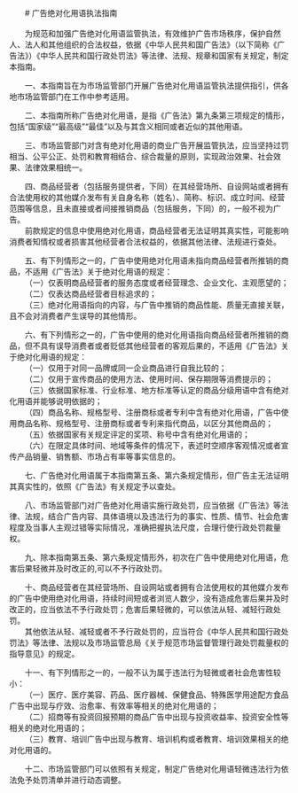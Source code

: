 &emsp;&emsp;# 广告绝对化用语执法指南  
&emsp;&emsp;  
&emsp;&emsp;为规范和加强广告绝对化用语监管执法，有效维护广告市场秩序，保护自然人、法人和其他组织的合法权益，依据《中华人民共和国广告法》（以下简称《广告法》）《中华人民共和国行政处罚法》等法律、法规、规章和国家有关规定，制定本指南。  

&emsp;&emsp;一、本指南旨在为市场监管部门开展广告绝对化用语监管执法提供指引，供各地市场监管部门在工作中参考适用。  

&emsp;&emsp;二、本指南所称广告绝对化用语，是指《广告法》第九条第三项规定的情形，包括“国家级”“最高级”“最佳”以及与其含义相同或者近似的其他用语。  

&emsp;&emsp;三、市场监管部门对含有绝对化用语的商业广告开展监管执法，应当坚持过罚相当、公平公正、处罚和教育相结合、综合裁量的原则，实现政治效果、社会效果、法律效果相统一。  

&emsp;&emsp;四、商品经营者（包括服务提供者，下同）在其经营场所、自设网站或者拥有合法使用权的其他媒介发布有关自身名称（姓名）、简称、标识、成立时间、经营范围等信息，且未直接或者间接推销商品（包括服务，下同）的，一般不视为广告。  
&emsp;&emsp;前款规定的信息中使用绝对化用语，商品经营者无法证明其真实性，可能影响消费者知情权或者损害其他经营者合法权益的，依据其他法律、法规进行查处。  

&emsp;&emsp;五、有下列情形之一的，广告中使用绝对化用语未指向商品经营者所推销的商品，不适用《广告法》关于绝对化用语的规定：  
&emsp;&emsp;（一）仅表明商品经营者的服务态度或者经营理念、企业文化、主观愿望的；  
&emsp;&emsp;（二）仅表达商品经营者目标追求的；  
&emsp;&emsp;（三）绝对化用语指向的内容，与广告中推销的商品性能、质量无直接关联，且不会对消费者产生误导的其他情形。  

&emsp;&emsp;六、有下列情形之一的，广告中使用的绝对化用语指向商品经营者所推销的商品，但不具有误导消费者或者贬低其他经营者的客观后果的，不适用《广告法》关于绝对化用语的规定：  
&emsp;&emsp;（一）仅用于对同一品牌或同一企业商品进行自我比较的；  
&emsp;&emsp;（二）仅用于宣传商品的使用方法、使用时间、保存期限等消费提示的；  
&emsp;&emsp;（三）依据国家标准、行业标准、地方标准等认定的商品分级用语中含有绝对化用语并能够说明依据的；  
&emsp;&emsp;（四）商品名称、规格型号、注册商标或者专利中含有绝对化用语，广告中使用商品名称、规格型号、注册商标或者专利来指代商品，以区分其他商品的；  
&emsp;&emsp;（五）依据国家有关规定评定的奖项、称号中含有绝对化用语的；  
&emsp;&emsp;（六）在限定具体时间、地域等条件的情况下，表述时空顺序客观情况或者宣传产品销量、销售额、市场占有率等事实信息的。  

&emsp;&emsp;七、广告绝对化用语属于本指南第五条、第六条规定情形，但广告主无法证明其真实性的，依照《广告法》有关规定予以查处。  

&emsp;&emsp;八、市场监管部门对广告绝对化用语实施行政处罚，应当依据《广告法》等法律、法规，结合广告内容、具体语境以及违法行为的事实、性质、情节、社会危害程度及当事人主观过错等实际情况，准确把握执法尺度，合理行使行政处罚裁量权。  

&emsp;&emsp;九、除本指南第五条、第六条规定情形外，初次在广告中使用绝对化用语，危害后果轻微并及时改正的,可以不予行政处罚。  

&emsp;&emsp;十、商品经营者在其经营场所、自设网站或者拥有合法使用权的其他媒介发布的广告中使用绝对化用语，持续时间短或者浏览人数少，没有造成危害后果并及时改正的，应当依法不予行政处罚；危害后果轻微的，可以依法从轻、减轻行政处罚。  
&emsp;&emsp;其他依法从轻、减轻或者不予行政处罚的，应当符合《中华人民共和国行政处罚法》等法律、法规以及市场监管总局《关于规范市场监督管理行政处罚裁量权的指导意见》的规定。  

&emsp;&emsp;十一、有下列情形之一的，一般不认为属于违法行为轻微或者社会危害性较小：  
&emsp;&emsp;（一）医疗、医疗美容、药品、医疗器械、保健食品、特殊医学用途配方食品广告中出现与疗效、治愈率、有效率等相关的绝对化用语的；  
&emsp;&emsp;（二）招商等有投资回报预期的商品广告中出现与投资收益率、投资安全性等相关的绝对化用语的；                    
&emsp;&emsp;（三）教育、培训广告中出现与教育、培训机构或者教育、培训效果相关的绝对化用语的。  

&emsp;&emsp;十二、市场监管部门可以依照有关规定，制定广告绝对化用语轻微违法行为依法免予处罚清单并进行动态调整。